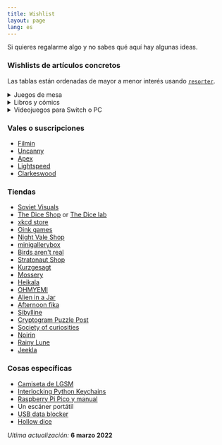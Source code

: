 ```yaml
---
title: Wishlist
layout: page
lang: es
---
```


Si quieres regalarme algo y no sabes qué aquí hay algunas ideas.

### Wishlists de artículos concretos

Las tablas están ordenadas de mayor a menor interés usando [`resorter`](https://www.gwern.net/Resorter).

<details markdown="1">
<summary markdown="1">
Juegos de mesa
</summary>
Puedes ver más cosas en [mi perfil de BoardGameGeek](https://boardgamegeek.com/user/mx_psi).

| Juego de mesa                         | Cuantil |
|---------------------------------------|---------|
| Cartographers: A Roll Player Tale     | 5       |
| Machi Koro Legacy                     | 5       |
| The Chameleon                         | 5       |
| Wingspan                              | 5       |
| The Emerald Flame                     | 4       |
| The Crew: The Quest for Planet Nine   | 4       |
| Chronicle                             | 4       |
| Dinosaur Island                       | 4       |
| Ex Libris                             | 4       |
| Summit: The Board Game                | 4       |
| Black Orchestra                       | 3       |
| Deception: Murder in Hong Kong        | 3       |
| Disney Villainous                     | 3       |
| Gloomhaven: Jaws of the Lion          | 3       |
| Obscurio                              | 3       |
| PARKS                                 | 3       |
| Spirit Island                         | 3       |
| Escape from the Aliens in Outer Space | 2       |
| In a Grove                            | 2       |
| Nyctophobia                           | 2       |
| Seize the Bean                        | 2       |
| Gloomhaven                            | 1       |
| Sherlock Holmes Consulting Detective  | 1       |
| Sid Meier's Civilization: A New Dawn  | 1       |
| Splendor                              | 1       |
| The Resistance: Avalon                | 1       |

</details>

<details markdown="1">
<summary markdown="1" >
Libros y cómics
</summary>
Puedes ver más cosas en [mi perfil de Goodreads](https://www.goodreads.com/user/show/23538284-psi).

| Libro o cómic               | Autor/a               | Cuantil |
|-----------------------------|-----------------------|---------|
| Wilder Mann                 | Charles Fréger        | 5       |
| Wings of Renewal            | Claudie Arseneault    | 5       |
| Bullshit Jobs               | David Graeber         | 4       |
| The Geography of Morals     | Owen J. Flanagan      | 4       |
| How To                      | Randall Munroe        | 4       |
| Monstress                   | Marjorie M. Liu       | 3       |
| The Refrigerator Monologues | Catherynne M. Valente | 3       |
| We Have No Idea             | Jorge Cham            | 3       |
| Economics: The User's Guide | Ha-Joon Chang         | 2       |
| Ghost Work                  | Mary L. Gray          | 2       |
| Time Biases                 | Meghan Sullivan       | 2       |
| Cloud Atlas                 | David Mitchell        | 1       |
| Do Colors Exist             | Seth Cottrell         | 1       |
| Fábulas #2                  | Bill Willingham       | 1       |
| Les Diners de Gala          | Salvador Dalí         | 1       |

</details>

<details markdown="1">
<summary markdown="1">
Videojuegos para Switch o PC
</summary>

| Videojuego                   | Cuantil     |
| ---------------------------- | ----------- |
| Kirby and the Forgotten Land | 5           |
| Yoshi's Crafted World        | 5           |
| Crusader Kings III           | 4           |
| ~~Into the breach~~          | 4           |
| Cuphead                      | 3           |
| Diablo III                   | 3           |
| L.A. Noire                   | 3           |
| Splatoon 2                   | 3           |
| ~~Townscaper~~               | 3           |
| Lovers in a Dangerous Spacetime | 3        |
| Cave Story +                 | 2           |
| Celeste                      | 2           |
| Overland                     | 2           |
| Sonic Mania Plus             | 2           |
| Hotline Miami Collection     | 1           |
| Kentucky Route Zero          | 1           |
| Superhot                     | 1           |

</details>

### Vales o suscripciones

- [Filmin](https://www.filmin.es/premium)
- [Uncanny](https://uncannymagazine.com/)
- [Apex](https://www.apex-magazine.com/)
- [Lightspeed](http://www.lightspeedmagazine.com/)
- [Clarkeswood](http://clarkesworldmagazine.com/)

### Tiendas

- [Soviet Visuals](https://shop.sovietvisuals.com/)
- [The Dice Shop](http://www.mathartfun.com/DiceShop.html) or [The Dice lab](http://thedicelab.com)
- [xkcd store](https://store.xkcd.com/)
- [Oink games](https://oinkgms.com/en/)
- [Night Vale Shop](https://topatoco.com/collections/wtnv)
- [minigallerybox](https://www.minigallerybox.com/)
- [Birds aren't real](https://birdsarentreal.com/)
- [Stratonaut Shop](https://stratonaut.shop/pages/about-us)
- [Kurzgesagt](https://shop-eu.kurzgesagt.org)
- [Mossery](https://www.mossery.co)
- [Heikala](https://heikala.com/)
- [OHMYEMI](https://store.ohmyemi.com/products)
- [Alien in a Jar](https://www.etsy.com/shop/AlienInAJar)
- [Afternoon fika](https://www.afternoonfika.com)
- [Sibylline](https://www.sibyllinemeynet.com/shop.html)
- [Cryptogram Puzzle Post](https://cryptogrampuzzlepost.bigcartel.com/category/annual-subscriptions)
- [Society of curiosities](https://www.societyofcuriosities.com)
- [Noirin](https://noririn.shop/)
- [Rainy Lune](https://rainylune.com/)
- [Jeekla](https://linktr.ee/jeekla)

### Cosas específicas

- [Camiseta de LGSM](https://housmans.com/product/pits-perverts-t-shirt/)
- [Interlocking Python Keychains](https://www.etsy.com/listing/610156697/cute-interlocking-ball-python-keychains)
- [Raspberry Pi Pico y manual](https://www.raspberrypi.org/products/micropython-pico/)
- Un escáner portátil
- [USB data blocker](https://portablepowersupplies.co.uk/product/usb-data-blocker)
- [Hollow dice](https://dndwow.com/hollow-dice-HZAR)

_Ultima actualización:_ **6 marzo 2022**
